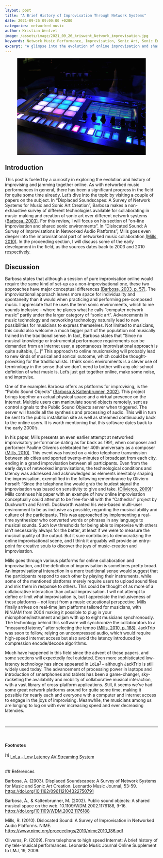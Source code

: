 ```yaml
---
layout: post
title: "A Brief History of Improvisation Through Network Systems"
date: 2021-09-26 09:00:00 +0200
categories: networked-music
author: Kristian Wentzel
image: /assets/image/2021_09_26_kriswent_Network_improvisation.jpg
keywords: Network Music Performance, Improvisation, Sonic Art, Sonic Environments
excerpt: "A glimpse into the evolution of online improvisation and shared sonic environments."
---
```




<figure>
    <img src="/assets/image/2021_09_26_kriswent_Network_improvisation.jpg" align="center" />
</figure>


## Introduction

This post is fueled by a curiosity in exploring the evolution and history of improvising and jamming together online. As with networked music performances in general, there has been a significant progress in the field for quite some time already. Let’s dive into the topic by visiting a couple of papers on the subject. In “Displaced Soundscapes: A Survey of Network Systems for Music and Sonic Art Creation”, Barbosa makes a non-exhaustive survey of different technologies available for collaborating in music-making and creation of sonic art over different network systems [(Barbosa, 2003)](#References). For this review, I will focus on his section of “on-line improvisation and shared sonic environments”. In “Dislocated Sound: A Survey of Improvisations in Networked Audio Platforms”, Mills goes even deeper into the improvisational part of networked music collaboration [(Mills, 2010)](#References). In the proceeding section, I will discuss some of the early development in the field, as the sources dates back to 2003 and 2010 respectively.

## Discussion

Barbosa states that although a session of pure improvisation online would require the same kind of set-up as a non-improvisational one, these two approaches have major conceptual differences [(Barbosa, 2003, p. 57)](#References). The improvisational approach leaves more space for individuality and spontaneity than it would when practicing and performing pre-composed music. I appreciate that he uses the term sonic environments, which to me sounds inclusive – where he places what he calls “computer network music” partly under the larger category of “sonic art”. Advancements in music technology and networking technology naturally lead to new possibilities for musicians to express themselves. Not limited to musicians, this could also welcome a much bigger part of the population not musically trained in the traditional sense. In fact, Barbosa states that “Since no musical knowledge or instrumental performance requirements can be demanded from an Internet user, a spontaneous improvisational approach is quite suitable, […]” This approach to online musicmaking will probably lead to new kinds of musical and sonical outcome, which could be thought-provoking for the traditionalists. I think sonic environments is a clever use of terminology in the sense that we don’t need to bother with any old-school definition of what music is. Let’s just get together online, make some noise, and improvise.

One of the examples Barbosa offers as platforms for improvising, is the “Public Sound Objects” [(Barbosa & Kaltenbrunner, 2002)](#References). This project brings together an actual physical space and a virtual presence on the internet. Multiple users can manipulate sound objects remotely, sent as control signals to the Public Sound Objects server when triggered. The server will handle all the synthesis and processing of audio. This will in turn be sent to the public installation site as well as streamed continuously back to the online users. It is worth mentioning that this software dates back to the early 2000’s.

In his paper, Mills presents an even earlier attempt at networked improvisatory performance dating as far back as 1991, when composer and performer Pauline Oliveros celebrated her 40th anniversary as a composer [(Mills, 2010)](#References). This event was hosted on a video telephone transmission between six cities and sported twenty-minutes of broadcast from each city, ending in a grand improvisation between all participants. Even from the early days of networked improvisations, the technological conditions and latency was addressed and acknowledged as elements inevitably shaping the improvisation, exemplified in the following remembrance by Oliviero herself: “Since the telephone line would grab the loudest signal the improvisation was based on sensitivity to give and take. [(Olivieros, 2009)](#References)” Mills continues his paper with an example of how online improvisation conceptually could attempt to be free-for-all with the “Cathedral” project by Duckworth and Farrell. Duckworth wanted his web-based multi-user environment to be as inclusive as possible, regarding the musical ability and culture of the participants. This was approached by implementing a real-time synthesizer who converted words or phrases in any language to musical sounds. Such low thresholds for being able to improvise with others isn’t necessarily always for the better, at least if we were to measure the musical quality of the output. But it sure contributes to democratizing the online improvisational scene, and I think it arguably will provide an entry-point for creative souls to discover the joys of music-creation and improvisation.

Mills goes through various platforms for online collaboration and improvisation, and the definition of improvisation is sometimes pretty broad. An improvisational interaction in a more traditional sense would suggest that the participants respond to each other by playing their instruments, while some of the mentioned platforms merely require users to upload sound files and mix them in response to others. This could be thought of as more of a collaborative interaction than actual improvisation. I will not attempt to define or limit what improvisation is, but I appreciate the inclusiveness of these platforms – not least from a music educational perspective. Mills finally arrives on real-time jam platforms tailored for musicians, with NINJAM from 2004 making it possible to plug in your microphone/instrument and jam with up to eight musicians synchronously. The technology behind this software will synchronize the collaborators to a “measured latency” after selecting the tempo [(Mills, 2010, p. 188)](#References). JackTrip was soon to follow, relying on uncompressed audio, which would require high-speed internet access but also avoid the latency introduced by compression encode/decode algorithms.

Much have happened in this field since the advent of these papers, and some sections will expectedly feel outdated. Even more sophisticated low-latency technology has since appeared in LoLa<sup><b>[1](#Footnotes)</b></sup> – although JackTrip is still widely used today. The advancement of processing power in laptops and introduction of smartphones and tablets has been a game-changer, sky-rocketing the availability and mobility of collaborative musical interaction, with a vast library of cross-platform applications. Still, it seems we’ve had some great network platforms around for quite some time, making it possible for nearly each and everyone with a computer and internet access to engage in the joys of improvising. Meanwhile, the musicians among us are longing to log on with ever increasing speed and ever decreasing latencies.

<br />

---

<br />

#### <a name="Footnotes">Footnotes</a>
<sup>[1]</sup> <a href="https://lola.conts.it/">LoLa - Low Latency AV Streaming System</a>

<br />
## <a name="References">References</a>

Barbosa, A. (2003). Displaced Soundscapes: A Survey of Network Systems for Music and Sonic Art Creation. Leonardo Music Journal, 53-59. <a href="https://doi.org/10.1162/096112104322750791">https://doi.org/10.1162/096112104322750791</a>

Barbosa, Á., & Kaltenbrunner, M. (2002). Public sound objects: A shared musical space on the web. 10.1109/WDM.2002.1176188, 9-16. <a href="https://doi.org/10.1109/WDM.2002.1176188">https://doi.org/10.1109/WDM.2002.1176188</a>

Mills, R. (2010). Dislocated Sound: A Survey of Improvisation in Networked Audio Platforms. NIME. <a href="https://www.nime.org/proceedings/2010/nime2010_186.pdf">https://www.nime.org/proceedings/2010/nime2010_186.pdf</a>

Oliveros, P. (2009). From telephone to high speed Internet: A brief history of my tele-musical performances. Leonardo Music Journal Online Supplement to LMJ, 19, 2009.
